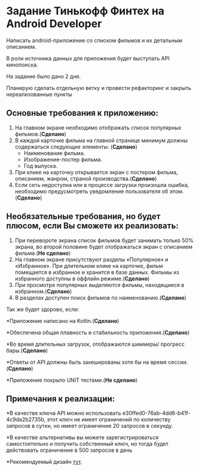 # Задание Тинькофф Финтех на Android Developer

Написать android-приложение со списком фильмов и их детальным описанием.

В роли источника данных для приложения будет выступать API кинопоиска.

На задание было дано 2 дня.

Планирую сделать отдельную ветку и провести рефакторинг и закрыть нереализованные пункты

## Основные требования к приложению:

1. На главном экране необходимо отображать список популярных фильмов.(**Сделано**)
2. В каждой карточке фильма на главной странице минимум должны содержаться следующие
элементы: (**Сделано**)
    - Наименование фильма.
    - Изображение-постер фильма.
    - Год выпуска.
3. При клике на карточку открывается экран с постером фильма, описанием, жанром, страной
производства.(**Сделано**)
4. Если сеть недоступна или в процессе загрузки произошла ошибка, необходимо предусмотреть
уведомление пользователя об этом.(**Сделано**)

## Необязательные требования, но будет плюсом, если Вы сможете их реализовать:

1. При перевороте экрана список фильмов будет занимать только 50% экрана, во второй половине
будет отображаться экран с описанием фильма.(**Не сделано**)
2. На главном экране присутствуют разделы «Популярное» и «Избранное». При длительном клике на
карточке, фильм помещается в избранное и хранится в базе данных. Фильмы из избранного
доступны в оффлайн режиме.(**Сделано**)
3. При просмотре популярных выделяются фильмы, находящиеся в избранном.(**Сделано**)
4. В разделах доступен поиск фильмов по наименованию.(**Сделано**)

Так же будет здорово, если:

*Приложение написано на Kotlin.(**Сделано**)

*Обеспечена общая плавность и стабильность приложения.(**Сделано**)

*Во время длительных загрузок, отображаются шиммеры/ прогресс бары.(**Сделано**)

*Ответы от API должны быть закешированы хотя бы на время сессии.(**Сделано**)

*Приложение покрыто UNIT тестами.(**Не сделано**)

## Примечания к реализации:

*В качестве ключа API можно использовать e30ffed0-76ab-4dd6-b41f-4c9da2b2735b, этот ключ не имеет ограничений по количеству запросов в сутки, но имеет ограничение 20 запросов в секунду.

*В качестве альтернативы вы можете зарегистрироваться самостоятельно и получить собственный ключ, но тогда будет действовать ограничение в 500 запросов в день

*Рекомендуемый дизайн [тут](https://www.figma.com/file/Wki59SggNTgE3pXJRvUS1A/Fintech2023?type=design&node-id=0-1&mode=design&t=SeXO9Pf4rhO5C6kO-0).
